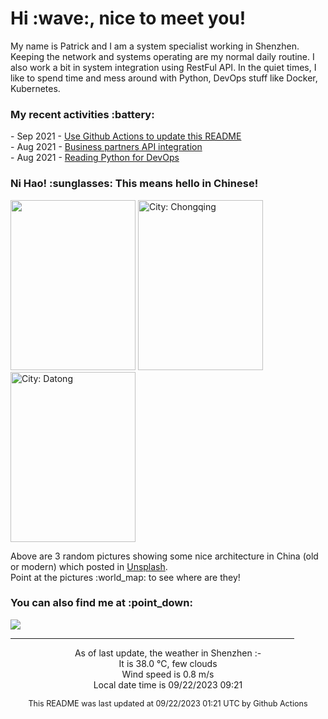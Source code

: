 <h1> Hi :wave:, nice to meet you! </h1>

<!-- <img align='right' src="https://media.giphy.com/media/3o6ZsWiPs8bx32YWyY/giphy.gif" width="300" /> -->

<p alight="left">My name is Patrick and I am a system specialist working in Shenzhen. Keeping the network and systems operating are my normal daily routine. I also work a bit in system integration using RestFul API. In the quiet times, I like to spend time and mess around with Python, DevOps stuff like Docker, Kubernetes.</p>
<h3>My recent activities :battery:</h3>
<!-- Activities start -->
- Sep 2021 - <a href='https://docs.github.com/en/actions' target='_blank'>Use Github Actions to update this README</a><br>
- Aug 2021 - <a href='#' target='_blank'>Business partners API integration</a><br>
- Aug 2021 - <a href='https://book.douban.com/subject/34787347/' target='_blank'>Reading Python for DevOps</a><br><!-- Activities end -->

<h3>Ni Hao! :sunglasses: This means hello in Chinese!</h3>
<!-- Picture start -->
<p><img width="200" height="272" src="https://images.unsplash.com/photo-1620840987272-4b9f75778088?crop=entropy&cs=tinysrgb&fit=max&fm=jpg&ixid=M3wyNjYzMzV8MHwxfHJhbmRvbXx8fHx8fHx8fDE2OTUzNDU2ODd8&ixlib=rb-4.0.3&q=80&w=200" /> <img width="200" height="272" src="https://images.unsplash.com/photo-1649161804123-247fc2e818ce?crop=entropy&cs=tinysrgb&fit=max&fm=jpg&ixid=M3wyNjYzMzV8MHwxfHJhbmRvbXx8fHx8fHx8fDE2OTUzNDU2ODd8&ixlib=rb-4.0.3&q=80&w=200" title="City: Chongqing" /> <img width="200" height="272" src="https://images.unsplash.com/photo-1617627619736-2e12d5b56849?crop=entropy&cs=tinysrgb&fit=max&fm=jpg&ixid=M3wyNjYzMzV8MHwxfHJhbmRvbXx8fHx8fHx8fDE2OTUzNDU2ODd8&ixlib=rb-4.0.3&q=80&w=200" title="City: Datong" /> </p><!-- Picture end -->
<p>Above are 3 random pictures showing some nice architecture in China (old or modern) which posted in <a href='https://unsplash.com/' target='_blank'>Unsplash</a>.<br>Point at the pictures :world_map: to see where are they!</p>

<h3>You can also find me at :point_down:</h3>
<p><a href="https://www.linkedin.com/in/patrick-law" target="_blank"><img src="https://img.shields.io/badge/linkedin-%230077B5.svg?&style=for-the-badge&logo=linkedin&logoColor=white" /></a>
</P>
<hr size='8' width='90%'>

<!-- Weather start -->
<p align="center">As of last update, the weather in Shenzhen :- <br>
It is 38.0 &#8451;, few clouds<br>
Wind speed is 0.8 m/s<br>
Local date time is 09/22/2023 09:21<br></p><!-- Weather end -->
<!-- Updatetime start -->
<p align="center" style="font-size:90%">This README was last updated at 09/22/2023 01:21 UTC by Github Actions</p><!-- Updatetime end -->
